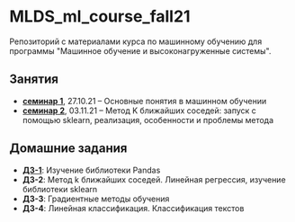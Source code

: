 # MLDS_ml_course_fall21

Репозиторий с материалами курса по машинному обучению для программы "Машинное обучение и высоконагруженные системы".

## Занятия

* [__семинар 1__](https://github.com/AnastasiyaMax/MLDS_ml_course_fall21/tree/main/week1_intro), 27.10.21 – Основные понятия в машинном обучении
* [__семинар 2__](https://github.com/AnastasiyaMax/MLDS_ml_course_fall21/tree/main/week2_knn), 03.11.21 – Метод K ближайших соседей: запуск с помощью sklearn, реализация, особенности и проблемы метода

## Домашние задания

* [__ДЗ-1__](https://github.com/AnastasiyaMax/MLDS_ml_course_fall21/blob/main/hw/hw1_pandas/hometask1_pandas.ipynb): Изучение библиотеки Pandas
* __ДЗ-2__: Метод k ближайших соседей. Линейная регрессия, изучение библиотеки sklearn
* __ДЗ-3__: Градиентные методы обучения
* __ДЗ-4__: Линейная классификация. Классификация текстов
